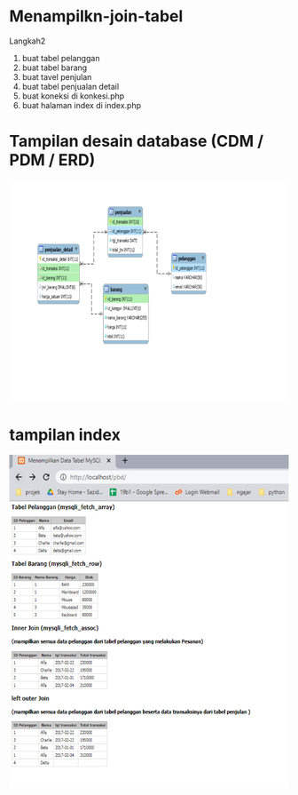 # Menampilkn-join-tabel
Langkah2  

1. buat tabel pelanggan
2. buat tabel barang
3. buat tavel penjulan
4. buat tabel penjualan detail
5. buat koneksi  di konkesi.php
6. buat halaman index di index.php


# Tampilan desain database (CDM / PDM / ERD)

<img src="Capture.PNG"  width="600" height="400">


# tampilan index
<img src="home.PNG" width="700" height="600">
